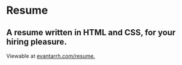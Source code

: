 Resume
=============

## A resume written in HTML and CSS, for your hiring pleasure.

Viewable at [evantarrh.com/resume.](evantarrh.com/resume)